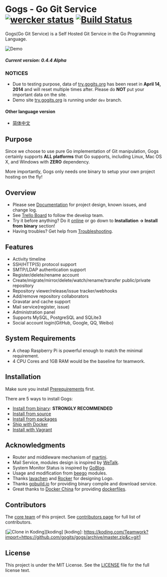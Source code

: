 Gogs - Go Git Service [![wercker status](https://app.wercker.com/status/ad0bdb0bc450ac6f09bc56b9640a50aa/s/ "wercker status")](https://app.wercker.com/project/bykey/ad0bdb0bc450ac6f09bc56b9640a50aa) [![Build Status](https://drone.io/github.com/gogits/gogs/status.png)](https://drone.io/github.com/gogits/gogs/latest)
=====================

Gogs(Go Git Service) is a Self Hosted Git Service in the Go Programming Language.

![Demo](http://gowalker.org/public/gogs_demo.gif)

##### Current version: 0.4.4 Alpha

### NOTICES

- Due to testing purpose, data of [try.gogits.org](http://try.gogits.org) has been reset in **April 14, 2014** and will reset multiple times after. Please do **NOT** put your important data on the site.
- Demo site [try.gogits.org](http://try.gogits.org) is running under `dev` branch.

#### Other language version

- [简体中文](README_ZH.md)

## Purpose

Since we choose to use pure Go implementation of Git manipulation, Gogs certainly supports **ALL platforms**  that Go supports, including Linux, Mac OS X, and Windows with **ZERO** dependency. 

More importantly, Gogs only needs one binary to setup your own project hosting on the fly!

## Overview

- Please see [Documentation](http://gogs.io/docs/intro/) for project design, known issues, and change log.
- See [Trello Board](https://trello.com/b/uxAoeLUl/gogs-go-git-service) to follow the develop team.
- Try it before anything? Do it [online](http://try.gogits.org/Unknown/gogs) or go down to **Installation -> Install from binary** section!
- Having troubles? Get help from [Troubleshooting](http://gogs.io/docs/intro/troubleshooting.md).

## Features

- Activity timeline
- SSH/HTTP(S) protocol support
- SMTP/LDAP authentication support
- Register/delete/rename account
- Create/migrate/mirror/delete/watch/rename/transfer public/private repository
- Repository viewer/release/issue tracker/webhooks
- Add/remove repository collaborators
- Gravatar and cache support
- Mail service(register, issue)
- Administration panel
- Supports MySQL, PostgreSQL and SQLite3
- Social account login(GitHub, Google, QQ, Weibo)

## System Requirements

- A cheap Raspberry Pi is powerful enough to match the minimal requirement.
- 4 CPU Cores and 1GB RAM would be the baseline for teamwork.

## Installation

Make sure you install [Prerequirements](http://gogs.io/docs/installation/) first.

There are 5 ways to install Gogs:

- [Install from binary](http://gogs.io/docs/installation/install_from_binary.md): **STRONGLY RECOMMENDED**
- [Install from source](http://gogs.io/docs/installation/install_from_source.md)
- [Install from packages](http://gogs.io/docs/installation/install_from_packages.md)
- [Ship with Docker](https://github.com/gogits/gogs/tree/master/dockerfiles)
- [Install with Vagrant](https://github.com/geerlingguy/ansible-vagrant-examples/tree/master/gogs)

## Acknowledgments

- Router and middleware mechanism of [martini](http://martini.codegangsta.io/).
- Mail Service, modules design is inspired by [WeTalk](https://github.com/beego/wetalk).
- System Monitor Status is inspired by [GoBlog](https://github.com/fuxiaohei/goblog).
- Usage and modification from [beego](http://beego.me) modules.
- Thanks [lavachen](http://www.lavachen.cn/) and [Rocker](http://weibo.com/rocker1989) for designing Logo.
- Thanks [gobuild.io](http://gobuild.io) for providing binary compile and download service.
- Great thanks to [Docker China](http://www.dockboard.org/) for providing [dockerfiles](https://github.com/gogits/gogs/tree/master/dockerfiles).

## Contributors

The [core team](http://gogs.io/team) of this project. See [contributors page](https://github.com/gogits/gogs/graphs/contributors) for full list of contributors.

[![Clone in Koding](http://learn.koding.com/btn/clone_d.png)][koding]
[koding]: https://koding.com/Teamwork?import=https://github.com/gogits/gogs/archive/master.zip&c=git1

## License

This project is under the MIT License. See the [LICENSE](https://github.com/gogits/gogs/blob/master/LICENSE) file for the full license text.
